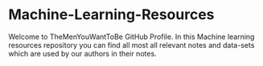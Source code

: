 # Machine-Learning-Resources
Welcome to TheMenYouWantToBe GitHub Profile. In this Machine learning resources repository you can find all most all relevant notes and data-sets which are used by our authors in their notes.
